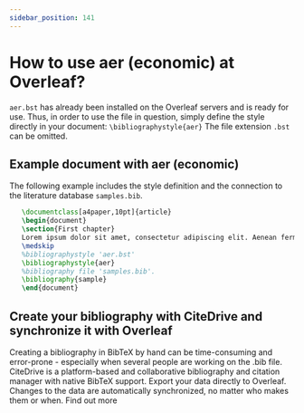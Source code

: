 ```yaml
---
sidebar_position: 141
---
```


# How to use aer (economic) at Overleaf?
`aer.bst` has already been installed on the Overleaf servers and is ready for use. Thus, in order to use the file in question, simply define the style directly in your document: `\bibliographystyle{aer}` The file extension `.bst` can be omitted.

## Example document with aer (economic)
The following example includes the style definition and the connection to the literature database `samples.bib`.
```tex
   \documentclass[a4paper,10pt]{article}
   \begin{document}
   \section{First chapter}
   Lorem ipsum dolor sit amet, consectetur adipiscing elit. Aenean fermentum justo massa, ut maximus mauris sodales et. Aenean vel elit a erat rhoncus pharetra.
   \medskip
   %bibliographystyle 'aer.bst'
   \bibliographystyle{aer}
   %bibliography file 'samples.bib'.
   \bibliography{sample}
   \end{document}
```

## Create your bibliography with CiteDrive and synchronize it with Overleaf
Creating a bibliography in BibTeX by hand can be time-consuming and error-prone - especially when several people are working on the .bib file. CiteDrive is a platform-based and collaborative bibliography and citation manager with native BibTeX support. Export your data directly to Overleaf. Changes to the data are automatically synchronized, no matter who makes them or when. Find out more